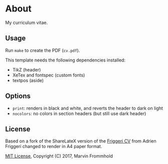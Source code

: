 # About

My curriculum vitae.

## Usage

Run `make` to create the PDF (`cv.pdf`).

This template needs the following dependencies installed:

* TikZ (header)
* XeTex and fontspec (custom fonts)
* textpos (aside)

## Options

* `print`: renders in black and white, and reverts the header to dark on light
* `nocolors`: no colors in section headers (but still use dark header)

## License

Based on a fork of the ShareLateX version of the [Friggeri CV](https://www.sharelatex.com/templates/cv-or-resume/fancy-cv) from Adrien Friggeri changed to render in A4 paper format.

[MIT License](https://opensource.org/licenses/MIT), Copyright (C) 2017, Marvin Frommhold
